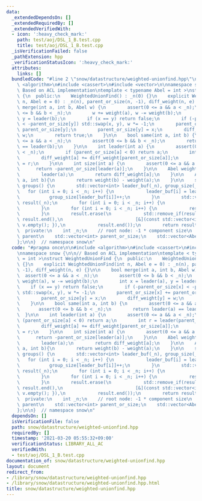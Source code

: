 ```yaml
---
data:
  _extendedDependsOn: []
  _extendedRequiredBy: []
  _extendedVerifiedWith:
  - icon: ':heavy_check_mark:'
    path: test/aoj/DSL_1_B.test.cpp
    title: test/aoj/DSL_1_B.test.cpp
  _isVerificationFailed: false
  _pathExtension: hpp
  _verificationStatusIcon: ':heavy_check_mark:'
  attributes:
    links: []
  bundledCode: "#line 2 \"snow/datastructure/weighted-unionfind.hpp\"\n\n#include\
    \ <algorithm>\n#include <cassert>\n#include <vector>\n\nnamespace snow {\n\n//\
    \ Based on ACL implementation\ntemplate < typename Abel = int >\nstruct WeightedUnionFind\
    \ {\n  public:\n    WeightedUnionFind() : _n(0) {}\n    explicit WeightedUnionFind(int\
    \ n, Abel e = 0) : _n(n), parent_or_size(n, -1), diff_weight(n, e) {}\n\n    bool\
    \ merge(int a, int b, Abel w) {\n        assert(0 <= a && a < _n);\n        assert(0\
    \ <= b && b < _n);\n        w += weight(a), w -= weight(b);\n        int x = leader(a),\
    \ y = leader(b);\n        if (x == y) return false;\n        if (-parent_or_size[x]\
    \ < -parent_or_size[y]) std::swap(x, y), w *= -1;\n        parent_or_size[x] +=\
    \ parent_or_size[y];\n        parent_or_size[y] = x;\n        diff_weight[y] =\
    \ w;\n        return true;\n    }\n\n    bool same(int a, int b) {\n        assert(0\
    \ <= a && a < _n);\n        assert(0 <= b && b < _n);\n        return leader(a)\
    \ == leader(b);\n    }\n\n    int leader(int a) {\n        assert(0 <= a && a\
    \ < _n);\n        if (parent_or_size[a] < 0) return a;\n        int r = leader(parent_or_size[a]);\n\
    \        diff_weight[a] += diff_weight[parent_or_size[a]];\n        return parent_or_size[a]\
    \ = r;\n    }\n\n    int size(int a) {\n        assert(0 <= a && a < _n);\n  \
    \      return -parent_or_size[leader(a)];\n    }\n\n    Abel weight(int a){\n\
    \        leader(a);\n        return diff_weight[a];\n    }\n\n    Abel diff(int\
    \ a, int b){\n        return weight(b) - weight(a);\n    }\n\n    std::vector<std::vector<int>>\
    \ groups() {\n        std::vector<int> leader_buf(_n), group_size(_n);\n     \
    \   for (int i = 0; i < _n; i++) {\n            leader_buf[i] = leader(i);\n \
    \           group_size[leader_buf[i]]++;\n        }\n        std::vector<std::vector<int>>\
    \ result(_n);\n        for (int i = 0; i < _n; i++) {\n            result[i].reserve(group_size[i]);\n\
    \        }\n        for (int i = 0; i < _n; i++) {\n            result[leader_buf[i]].push_back(i);\n\
    \        }\n        result.erase(\n            std::remove_if(result.begin(),\
    \ result.end(),\n                           [&](const std::vector<int>& v) { return\
    \ v.empty(); }),\n            result.end());\n        return result;\n    }\n\n\
    \  private:\n    int _n;\n    // root node: -1 * component size\n    // otherwise:\
    \ parent\n    std::vector<int> parent_or_size;\n    std::vector<Abel> diff_weight;\n\
    };\n\n}  // namespace snow\n"
  code: "#pragma once\n\n#include <algorithm>\n#include <cassert>\n#include <vector>\n\
    \nnamespace snow {\n\n// Based on ACL implementation\ntemplate < typename Abel\
    \ = int >\nstruct WeightedUnionFind {\n  public:\n    WeightedUnionFind() : _n(0)\
    \ {}\n    explicit WeightedUnionFind(int n, Abel e = 0) : _n(n), parent_or_size(n,\
    \ -1), diff_weight(n, e) {}\n\n    bool merge(int a, int b, Abel w) {\n      \
    \  assert(0 <= a && a < _n);\n        assert(0 <= b && b < _n);\n        w +=\
    \ weight(a), w -= weight(b);\n        int x = leader(a), y = leader(b);\n    \
    \    if (x == y) return false;\n        if (-parent_or_size[x] < -parent_or_size[y])\
    \ std::swap(x, y), w *= -1;\n        parent_or_size[x] += parent_or_size[y];\n\
    \        parent_or_size[y] = x;\n        diff_weight[y] = w;\n        return true;\n\
    \    }\n\n    bool same(int a, int b) {\n        assert(0 <= a && a < _n);\n \
    \       assert(0 <= b && b < _n);\n        return leader(a) == leader(b);\n  \
    \  }\n\n    int leader(int a) {\n        assert(0 <= a && a < _n);\n        if\
    \ (parent_or_size[a] < 0) return a;\n        int r = leader(parent_or_size[a]);\n\
    \        diff_weight[a] += diff_weight[parent_or_size[a]];\n        return parent_or_size[a]\
    \ = r;\n    }\n\n    int size(int a) {\n        assert(0 <= a && a < _n);\n  \
    \      return -parent_or_size[leader(a)];\n    }\n\n    Abel weight(int a){\n\
    \        leader(a);\n        return diff_weight[a];\n    }\n\n    Abel diff(int\
    \ a, int b){\n        return weight(b) - weight(a);\n    }\n\n    std::vector<std::vector<int>>\
    \ groups() {\n        std::vector<int> leader_buf(_n), group_size(_n);\n     \
    \   for (int i = 0; i < _n; i++) {\n            leader_buf[i] = leader(i);\n \
    \           group_size[leader_buf[i]]++;\n        }\n        std::vector<std::vector<int>>\
    \ result(_n);\n        for (int i = 0; i < _n; i++) {\n            result[i].reserve(group_size[i]);\n\
    \        }\n        for (int i = 0; i < _n; i++) {\n            result[leader_buf[i]].push_back(i);\n\
    \        }\n        result.erase(\n            std::remove_if(result.begin(),\
    \ result.end(),\n                           [&](const std::vector<int>& v) { return\
    \ v.empty(); }),\n            result.end());\n        return result;\n    }\n\n\
    \  private:\n    int _n;\n    // root node: -1 * component size\n    // otherwise:\
    \ parent\n    std::vector<int> parent_or_size;\n    std::vector<Abel> diff_weight;\n\
    };\n\n}  // namespace snow\n"
  dependsOn: []
  isVerificationFile: false
  path: snow/datastructure/weighted-unionfind.hpp
  requiredBy: []
  timestamp: '2021-03-20 05:55:32+09:00'
  verificationStatus: LIBRARY_ALL_AC
  verifiedWith:
  - test/aoj/DSL_1_B.test.cpp
documentation_of: snow/datastructure/weighted-unionfind.hpp
layout: document
redirect_from:
- /library/snow/datastructure/weighted-unionfind.hpp
- /library/snow/datastructure/weighted-unionfind.hpp.html
title: snow/datastructure/weighted-unionfind.hpp
---
```

